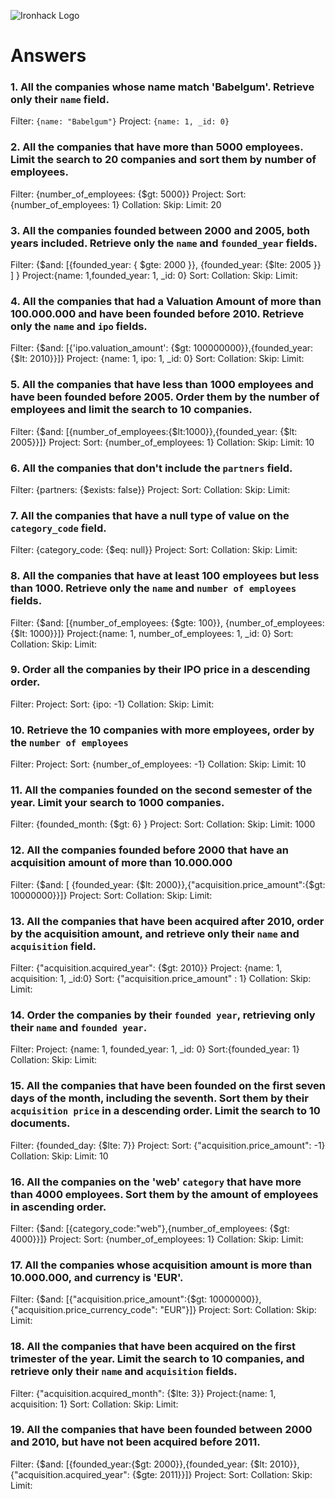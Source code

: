 ![Ironhack Logo](https://i.imgur.com/1QgrNNw.png)

# Answers

### 1. All the companies whose name match 'Babelgum'. Retrieve only their `name` field.

<!-- Your Code Goes Here -->
Filter: `{name: "Babelgum"}`
Project: `{name: 1, _id: 0}`

### 2. All the companies that have more than 5000 employees. Limit the search to 20 companies and sort them by **number of employees**.
<!-- Your Code Goes Here -->
Filter: {number_of_employees: {$gt: 5000}}
Project: 
Sort: {number_of_employees: 1}
Collation:
Skip:
Limit: 20
### 3. All the companies founded between 2000 and 2005, both years included. Retrieve only the `name` and `founded_year` fields.

<!-- Your Code Goes Here -->
Filter: {$and: [{founded_year: { $gte: 2000 }}, {founded_year: {$lte: 2005 }} ] }
Project:{name: 1,founded_year: 1, _id: 0}
Sort:
Collation:
Skip:
Limit:
### 4. All the companies that had a Valuation Amount of more than 100.000.000 and have been founded before 2010. Retrieve only the `name` and `ipo` fields.

<!-- Your Code Goes Here -->
Filter: {$and: [{'ipo.valuation_amount': {$gt: 100000000}},{founded_year: {$lt: 2010}}]}
Project: {name: 1, ipo: 1, _id: 0}
Sort:
Collation:
Skip:
Limit:
### 5. All the companies that have less than 1000 employees and have been founded before 2005. Order them by the number of employees and limit the search to 10 companies.

<!-- Your Code Goes Here -->
Filter: {$and: [{number_of_employees:{$lt:1000}},{founded_year: {$lt: 2005}}]}
Project:
Sort: {number_of_employees: 1}
Collation:
Skip:
Limit: 10
### 6. All the companies that don't include the `partners` field.

<!-- Your Code Goes Here -->
Filter: {partners: {$exists: false}}
Project:
Sort:
Collation:
Skip:
Limit:
### 7. All the companies that have a null type of value on the `category_code` field.

<!-- Your Code Goes Here -->
Filter: {category_code: {$eq: null}}
Project:
Sort:
Collation:
Skip:
Limit:
### 8. All the companies that have at least 100 employees but less than 1000. Retrieve only the `name` and `number of employees` fields.

<!-- Your Code Goes Here -->
Filter: {$and: [{number_of_employees: {$gte: 100}}, {number_of_employees: {$lt: 1000}}]}
Project:{name: 1, number_of_employees: 1, _id: 0}
Sort:
Collation:
Skip:
Limit:
### 9. Order all the companies by their IPO price in a descending order.

<!-- Your Code Goes Here -->
Filter: 
Project:
Sort: {ipo: -1}
Collation:
Skip:
Limit:
### 10. Retrieve the 10 companies with more employees, order by the `number of employees`

<!-- Your Code Goes Here -->
Filter: 
Project:
Sort: {number_of_employees: -1}
Collation:
Skip:
Limit: 10
### 11. All the companies founded on the second semester of the year. Limit your search to 1000 companies.

<!-- Your Code Goes Here -->
Filter: {founded_month: {$gt: 6} }
Project:
Sort:
Collation:
Skip:
Limit: 1000
<!-- ### 12. All the companies that have been 'deadpooled' after the third year. -->

<!-- Your Code Goes Here -->

### 12. All the companies founded before 2000 that have an acquisition amount of more than 10.000.000

<!-- Your Code Goes Here -->
Filter: {$and: [ {founded_year: {$lt: 2000}},{"acquisition.price_amount":{$gt: 10000000}}]}
Project:
Sort:
Collation:
Skip:
Limit: 

### 13. All the companies that have been acquired after 2010, order by the acquisition amount, and retrieve only their `name` and `acquisition` field.

<!-- Your Code Goes Here -->
Filter: {"acquisition.acquired_year": {$gt: 2010}}
Project: {name: 1, acquisition: 1, _id:0}
Sort: {"acquisition.price_amount" : 1}
Collation:
Skip:
Limit: 
### 14. Order the companies by their `founded year`, retrieving only their `name` and `founded year`.

<!-- Your Code Goes Here -->
Filter: 
Project: {name: 1, founded_year: 1, _id: 0}
Sort:{founded_year: 1}
Collation:
Skip:
Limit: 
### 15. All the companies that have been founded on the first seven days of the month, including the seventh. Sort them by their `acquisition price` in a descending order. Limit the search to 10 documents.

<!-- Your Code Goes Here -->
Filter: {founded_day: {$lte: 7}}
Project:
Sort: {"acquisition.price_amount": -1}
Collation:
Skip:
Limit: 10
### 16. All the companies on the 'web' `category` that have more than 4000 employees. Sort them by the amount of employees in ascending order.

<!-- Your Code Goes Here -->
Filter: {$and: [{category_code:"web"},{number_of_employees: {$gt: 4000}}]}
Project:
Sort: {number_of_employees: 1}
Collation:
Skip:
Limit: 
### 17. All the companies whose acquisition amount is more than 10.000.000, and currency is 'EUR'.

<!-- Your Code Goes Here -->
Filter: {$and: [{"acquisition.price_amount":{$gt: 10000000}},{"acquisition.price_currency_code": "EUR"}]}
Project:
Sort:
Collation:
Skip:
Limit: 
### 18. All the companies that have been acquired on the first trimester of the year. Limit the search to 10 companies, and retrieve only their `name` and `acquisition` fields.

<!-- Your Code Goes Here -->
Filter: {"acquisition.acquired_month": {$lte: 3}}
Project:{name: 1, acquisition: 1}
Sort:
Collation:
Skip:
Limit: 
### 19. All the companies that have been founded between 2000 and 2010, but have not been acquired before 2011.

<!-- Your Code Goes Here -->
Filter: {$and: [{founded_year:{$gt: 2000}},{founded_year: {$lt: 2010}},{"acquisition.acquired_year": {$gte: 2011}}]}
Project:
Sort:
Collation:
Skip:
Limit: 